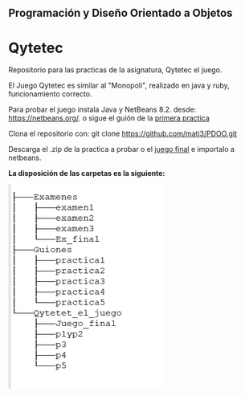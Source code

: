 ## Programación y Diseño Orientado a Objetos

# Qytetec

Repositorio para las practicas de la asignatura, Qytetec el juego.

El Juego Qytetec es similar al "Monopoli", realizado en java y ruby, funcionamiento correcto.

Para probar el juego instala Java y NetBeans 8.2. desde: https://netbeans.org/. o sigue el guión de la [primera practica](https://github.com/mati3/PDOO/blob/master/Guiones/practica1/GuionP1.pdf)

Clona el repositorio con: git clone https://github.com/mati3/PDOO.git

Descarga el .zip de la practica a probar o el [juego final](https://github.com/mati3/PDOO/tree/master/Qytetet_el_juego/Juego_final) e importalo a netbeans.

**La disposición de las carpetas es la siguiente:**

![tree](img/tree.png)












































































